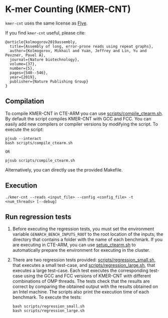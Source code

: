 # K-mer Counting (KMER-CNT)

`kmer-cnt` uses the same license as [Flye](https://github.com/fenderglass/Flye).

If you find `kmer-cnt` useful, please cite:

```
@article{kolmogorov2019assembly,
  title={Assembly of long, error-prone reads using repeat graphs},
  author={Kolmogorov, Mikhail and Yuan, Jeffrey and Lin, Yu and Pevzner, Pavel A},
  journal={Nature biotechnology},
  volume={37},
  number={5},
  pages={540--546},
  year={2019},
  publisher={Nature Publishing Group}
}
```

## Compilation

To compile KMER-CNT in CTE-ARM you can use [scripts/compile_ctearm.sh](scripts/compile_ctearm.sh). By default the script compiles KMER-CNT with GCC and FCC. You can easily add new compilers or compiler versions by modifying the script. To execute the script:

```
pjsub --interact
bash scripts/compile_ctearm.sh

OR

pjsub scripts/compile_ctearm.sh
```

Alternatively, you can directly use the provided Makefile.

## Execution

```
./kmer-cnt --reads <input_file> --config <config_file> -t <num_threads> [--debug]
```

## Run regression tests

1. Before executing the regression tests, you must set the environment variable `GENARCH_BENCH_INPUTS_ROOT` to the root location of the inputs; the directory that contains a folder with the name of each benchmark. If you are executing in CTE-ARM, you can use [setup_ctearm.sh](../setup_ctearm.sh) to automatically prepare the environment for executing in the cluster.

2. There are two regression tests provided: [scripts/regression_small.sh](scripts/regression_small.sh), that executes a small test-case, and [scripts/regression_large.sh](scripts/regression_large.sh), that executes a large test-case. Each test executes the corresponding test-case using the GCC and FCC versions of KMER-CNT with different combinations of OMP threads. The tests check that the results are correct by comparing the obtained output with the results obtained on an Intel machine. The scripts also print the execution time of each benchmark. To execute the tests:

    ```
    bash scripts/regression_small.sh
    bash scripts/regression_large.sh
    ```


